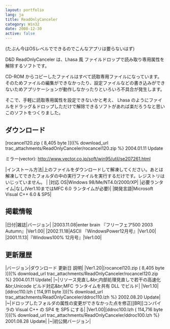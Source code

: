 ```yaml
---
layout: portfolio
lang: ja
title: ReadOnlyCanceler
category: Win32
date: 2008-12-30
active: false
---
```

(たぶん今はOSレベルでできるのでこんなアプリは要らないはず)

D&D ReadOnlyCanceler は、Lhasa 風 ファイルドロップで読み取り専用属性を解除するソフトです。 

CD-ROM からコピーしたファイルはすべて読取専用ファイルになっています。そのためファイルの編集ができなかったり、設定ファイルなどの書き込みができないためアプリケーションが動作しなかったりといろいろ不具合が発生します。 

そこで、手軽に読取専用属性を設定できないかと考え、 Lhasa のようにファイルをドラッグ＆ドロップしただけで解除できるソフトがあれば楽だろうなと思いこのソフトをつくりました。 

## ダウンロード

[rocancel120.zip ( 8,405 byte )]({% download_url trac_attachments/ReadOnlyCanceler/rocancel120.zip %} 2004.01.11 Update

ミラー(vector): http://www.vector.co.jp/soft/win95/util/se207261.html

|インストール方法|上のファイルをダウンロードして解凍してください。あとは解凍してできたフォルダの中の実行ファイルを実行するだけです。レジストリはいじっていません。 |
|対応 OS|Windows 98/Me/NT4.0/2000/XP|
|必要ランタイム|なし(Ver1.10まではMFC 6.0 ランタイムが必要)|
|開発言語|Microsoft Visual C++ 6.0 & SP5|

## 掲載情報

|日付|雑誌|バージョン|
|2003.11.08|enter brain 『フリーフェア500 2003 Autumn』|Ver1.00|
|2002.11.18|ASCII 『WindowsPower12月号』|Ver1.00|
|2001.11.13|『Windows100% 12月号』|Ver1.00|

## 更新履歴

|バージョン|ダウンロード 更新日 説明|
|Ver1.20|[rocancel120.zip ( 8,405 byte )]({% download_url trac_attachments/ReadOnlyCanceler/rocancel120.zip %} 2004.01.11 Update|
|~|リソース見直し&br;内部処理見直しで若干の高速化&br;Unicode ビルド対応&br;MFC ランタイムを共有 DLL でビルド|
|Ver1.10|[ddroc110.lzh ( 114,911 byte )]({% download_url trac_attachments/ReadOnlyCanceler/ddroc110.lzh %} 2002.08.20 Update|
|~|ドロップしたフォルダの属性の変更ができなかった点を修正[[BR]]コンパイラの Visual C++ の SP4 を SP5 にする|
|Ver1.00|[ddroc100.lzh ( 114,716 byte )]({% download_url trac_attachments/ReadOnlyCanceler/ddroc100.lzh %} 2001.08.28 Update|
|~|初公開バージョン|

